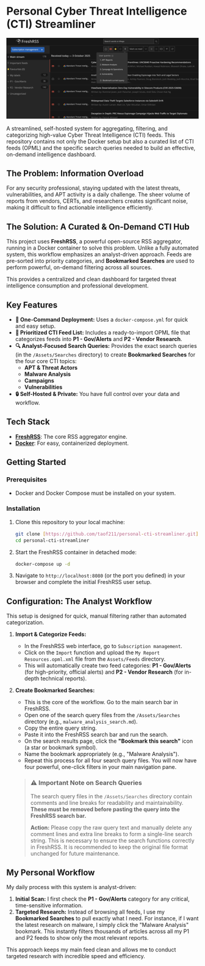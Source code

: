 # Personal Cyber Threat Intelligence (CTI) Streamliner

![CTI Streamliner Dashboard](./Assets/Pictures/Page_Screenshot.jpg)

A streamlined, self-hosted system for aggregating, filtering, and categorizing high-value Cyber Threat Intelligence (CTI) feeds. This repository contains not only the Docker setup but also a curated list of CTI feeds (OPML) and the specific search queries needed to build an effective, on-demand intelligence dashboard.

## The Problem: Information Overload
For any security professional, staying updated with the latest threats, vulnerabilities, and APT activity is a daily challenge. The sheer volume of reports from vendors, CERTs, and researchers creates significant noise, making it difficult to find actionable intelligence efficiently.

## The Solution: A Curated & On-Demand CTI Hub
This project uses **FreshRSS**, a powerful open-source RSS aggregator, running in a Docker container to solve this problem. Unlike a fully automated system, this workflow emphasizes an analyst-driven approach. Feeds are pre-sorted into priority categories, and **Bookmarked Searches** are used to perform powerful, on-demand filtering across all sources.

This provides a centralized and clean dashboard for targeted threat intelligence consumption and professional development.

## Key Features
* **🚀 One-Command Deployment:** Uses a `docker-compose.yml` for quick and easy setup.
* **📰 Prioritized CTI Feed List:** Includes a ready-to-import OPML file that categorizes feeds into **P1 - Gov/Alerts** and **P2 - Vendor Research**.
* **🔍 Analyst-Focused Search Queries:** Provides the exact search queries (in the `/Assets/Searches` directory) to create **Bookmarked Searches** for the four core CTI topics:
    * **APT & Threat Actors**
    * **Malware Analysis**
    * **Campaigns**
    * **Vulnerabilities**
* **🔒 Self-Hosted & Private:** You have full control over your data and workflow.

## Tech Stack
* **[FreshRSS](https://freshrss.org/)**: The core RSS aggregator engine.
* **[Docker](https://www.docker.com/)**: For easy, containerized deployment.

## Getting Started

### Prerequisites
* Docker and Docker Compose must be installed on your system.

### Installation
1.  Clone this repository to your local machine:
    ```bash
    git clone [https://github.com/taof211/personal-cti-streamliner.git](https://github.com/taof211/personal-cti-streamliner.git)
    cd personal-cti-streamliner
    ```
2.  Start the FreshRSS container in detached mode:
    ```bash
    docker-compose up -d
    ```
3.  Navigate to `http://localhost:8080` (or the port you defined) in your browser and complete the initial FreshRSS user setup.

## Configuration: The Analyst Workflow
This setup is designed for quick, manual filtering rather than automated categorization.

1.  **Import & Categorize Feeds:**
    * In the FreshRSS web interface, go to `Subscription management`.
    * Click on the `Import` function and upload the `My Report Resources.opml.xml` file from the `Assets/Feeds` directory.
    * This will automatically create two feed categories: **P1 - Gov/Alerts** (for high-priority, official alerts) and **P2 - Vendor Research** (for in-depth technical reports).

2.  **Create Bookmarked Searches:**
    * This is the core of the workflow. Go to the main search bar in FreshRSS.
    * Open one of the search query files from the `/Assets/Searches` directory (e.g., `malware_analysis_search.md`).
    * Copy the entire query string.
    * Paste it into the FreshRSS search bar and run the search.
    * On the search results page, click the **"Bookmark this search"** icon (a star or bookmark symbol).
    * Name the bookmark appropriately (e.g., "Malware Analysis").
    * Repeat this process for all four search query files. You will now have four powerful, one-click filters in your main navigation pane.

    > ### ⚠️ Important Note on Search Queries
    > The search query files in the `/Assets/Searches` directory contain comments and line breaks for readability and maintainability. **These must be removed before pasting the query into the FreshRSS search bar.**
    >
    > **Action:** Please copy the raw query text and manually delete any comment lines and extra line breaks to form a single-line search string. This is necessary to ensure the search functions correctly in FreshRSS. It is recommended to keep the original file format unchanged for future maintenance.

## My Personal Workflow
My daily process with this system is analyst-driven:

1.  **Initial Scan:** I first check the **P1 - Gov/Alerts** category for any critical, time-sensitive information.
2.  **Targeted Research:** Instead of browsing all feeds, I use my **Bookmarked Searches** to pull exactly what I need. For instance, if I want the latest research on malware, I simply click the "Malware Analysis" bookmark. This instantly filters thousands of articles across all my P1 and P2 feeds to show only the most relevant reports.

This approach keeps my main feed clean and allows me to conduct targeted research with incredible speed and efficiency.